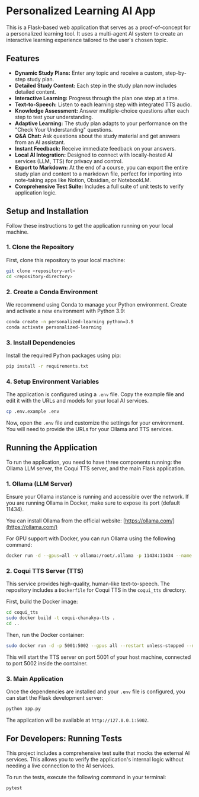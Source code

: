# Personalized Learning AI App

This is a Flask-based web application that serves as a proof-of-concept for a personalized learning tool. It uses a multi-agent AI system to create an interactive learning experience tailored to the user's chosen topic.

## Features

- **Dynamic Study Plans:** Enter any topic and receive a custom, step-by-step study plan.
- **Detailed Study Content:** Each step in the study plan now includes detailed content.
- **Interactive Learning:** Progress through the plan one step at a time.
- **Text-to-Speech:** Listen to each learning step with integrated TTS audio.
- **Knowledge Assessment:** Answer multiple-choice questions after each step to test your understanding.
- **Adaptive Learning:** The study plan adapts to your performance on the "Check Your Understanding" questions.
- **Q&A Chat:** Ask questions about the study material and get answers from an AI assistant.
- **Instant Feedback:** Receive immediate feedback on your answers.
- **Local AI Integration:** Designed to connect with locally-hosted AI services (LLM, TTS) for privacy and control.
- **Export to Markdown:** At the end of a course, you can export the entire study plan and content to a markdown file, perfect for importing into note-taking apps like Notion, Obsidian, or NotebookLM.
- **Comprehensive Test Suite:** Includes a full suite of unit tests to verify application logic.

## Setup and Installation

Follow these instructions to get the application running on your local machine.

### 1. Clone the Repository

First, clone this repository to your local machine:

```bash
git clone <repository-url>
cd <repository-directory>
```

### 2. Create a Conda Environment

We recommend using Conda to manage your Python environment. Create and activate a new environment with Python 3.9:

```bash
conda create -n personalized-learning python=3.9
conda activate personalized-learning
```

### 3. Install Dependencies

Install the required Python packages using pip:

```bash
pip install -r requirements.txt
```

### 4. Setup Environment Variables

The application is configured using a `.env` file. Copy the example file and edit it with the URLs and models for your local AI services.

```bash
cp .env.example .env
```

Now, open the `.env` file and customize the settings for your environment. You will need to provide the URLs for your Ollama and TTS services.

## Running the Application

To run the application, you need to have three components running: the Ollama LLM server, the Coqui TTS server, and the main Flask application.

### 1. Ollama (LLM Server)

Ensure your Ollama instance is running and accessible over the network. If you are running Ollama in Docker, make sure to expose its port (default 11434).

You can install Ollama from the official website: [https://ollama.com/](https://ollama.com/)

For GPU support with Docker, you can run Ollama using the following command:
```bash
docker run -d --gpus=all -v ollama:/root/.ollama -p 11434:11434 --name ollama ollama/ollama
```

### 2. Coqui TTS Server (TTS)

This service provides high-quality, human-like text-to-speech. The repository includes a `Dockerfile` for Coqui TTS in the `coqui_tts` directory.

First, build the Docker image:
```bash
cd coqui_tts
sudo docker build -t coqui-chanakya-tts .
cd ..
```

Then, run the Docker container:
```bash
sudo docker run -d -p 5001:5002 --gpus all --restart unless-stopped --name coqui-tts-server coqui-chanakya-tts
```
This will start the TTS server on port 5001 of your host machine, connected to port 5002 inside the container.

### 3. Main Application

Once the dependencies are installed and your `.env` file is configured, you can start the Flask development server:

```bash
python app.py
```

The application will be available at `http://127.0.0.1:5002`.

## For Developers: Running Tests

This project includes a comprehensive test suite that mocks the external AI services. This allows you to verify the application's internal logic without needing a live connection to the AI services.

To run the tests, execute the following command in your terminal:

```bash
pytest
```
